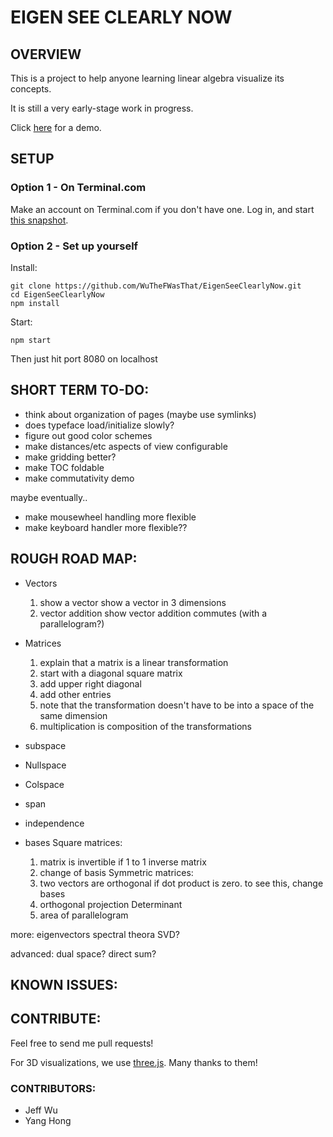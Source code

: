# EIGEN SEE CLEARLY NOW #

## OVERVIEW ##

This is a project to help anyone learning linear algebra visualize its concepts.

It is still a very early-stage work in progress.

Click [here](https://jeffwu-eigen.terminal.com/) for a demo.

## SETUP ##

### Option 1 - On Terminal.com ###

Make an account on Terminal.com if you don't have one.
Log in, and start [this snapshot](https://www.terminal.com/snapshot/c0409926af9adfefb358320c21dcd53f883a778e75dde28f360a917c7ffad442).

### Option 2 - Set up yourself ###

Install:

    git clone https://github.com/WuTheFWasThat/EigenSeeClearlyNow.git
    cd EigenSeeClearlyNow
    npm install

Start:

    npm start

Then just hit port 8080 on localhost

## SHORT TERM TO-DO: ##

- think about organization of pages (maybe use symlinks)
- does typeface load/initialize slowly?
- figure out good color schemes
- make distances/etc aspects of view configurable
- make gridding better?
- make TOC foldable
- make commutativity demo

maybe eventually..
- make mousewheel handling more flexible
- make keyboard handler more flexible??

## ROUGH ROAD MAP: ##

- Vectors
  1.  show a vector
      show a vector in 3 dimensions
  2.  vector addition
      show vector addition commutes (with a parallelogram?)
- Matrices
  1. explain that a matrix is a linear transformation
  2. start with a diagonal square matrix
  3. add upper right diagonal
  4. add other entries
  5. note that the transformation doesn't have to be into a space of the same dimension
  6. multiplication is composition of the transformations

- subspace
- Nullspace
- Colspace
- span
- independence
- bases
Square matrices:
  1. matrix is invertible if 1 to 1 inverse matrix
  2. change of basis
  Symmetric matrices:
  2. two vectors are orthogonal if dot product is zero.
     to see this, change bases
  3. orthogonal projection
  Determinant
  1. area of parallelogram

more:
  eigenvectors
  spectral theora
  SVD?

advanced:
  dual space?
  direct sum?

## KNOWN ISSUES: ##

## CONTRIBUTE: ##

Feel free to send me pull requests!

For 3D visualizations, we use [three.js](https://github.com/mrdoob/three.js).  Many thanks to them!

### CONTRIBUTORS: ###
- Jeff Wu
- Yang Hong
